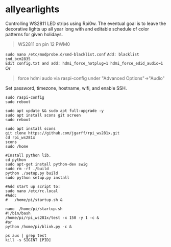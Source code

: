 # allyearlights 
Controlling WS2811 LED strips using Rpi0w. The eventual goal is to leave the decorative lights up all year long with and editable schedule of color patterns for given holidays.

>WS2811 on pin 12 PWM0

`sudo nano /etc/modprobe.d/snd-blacklist.conf`
`Add:
	blacklist snd_bcm2835
`	
`Edit config.txt and add:
	hdmi_force_hotplug=1
	hdmi_force_edid_audio=1
`	
Or
>force hdmi audo via raspi-config under "Advanced Options"->"Audio"

Set password, timezone, hostname, wifi, and enable SSH.
```
sudo raspi-config	
sudo reboot

sudo apt update && sudo apt full-upgrade -y	
sudo apt install scons git screen
sudo reboot

sudo apt install scons
git clone https://github.com/jgarff/rpi_ws281x.git
cd rpi_ws281x
scons
sudo /home

#Install python lib.
cd python
sudo apt-get install python-dev swig
sudo rm -rf ./build
python ./setup.py build
sudo python setup.py install

#Add start up script to:
sudo nano /etc/rc.local
#Add:
#	/home/pi/startup.sh &

nano  /home/pi/startup.sh
#!/bin/bash
/home/pi/rpi_ws281x/test -x 150 -y 1 -c &
#or
python /home/pi/blink.py -c &

ps aux | grep test
kill -s SIGINT [PID]
```

